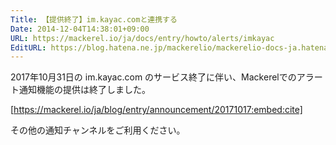 ```yaml
---
Title: 【提供終了】im.kayac.comと連携する
Date: 2014-12-04T14:38:01+09:00
URL: https://mackerel.io/ja/docs/entry/howto/alerts/imkayac
EditURL: https://blog.hatena.ne.jp/mackerelio/mackerelio-docs-ja.hatenablog.mackerel.io/atom/entry/8454420450076020061
---
```


2017年10月31日の im.kayac.com のサービス終了に伴い、Mackerelでのアラート通知機能の提供は終了しました。

[https://mackerel.io/ja/blog/entry/announcement/20171017:embed:cite]

その他の通知チャンネルをご利用ください。
